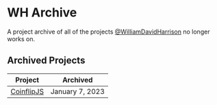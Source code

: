 # WH Archive
A project archive of all of the projects [@WilliamDavidHarrison](https://github.com/williamdavidharrison) no longer works on.

## Archived Projects

| Project | Archived |
|-|-|
| [CoinflipJS](https://github.com/wh-archive/coinflipjs) | January 7, 2023 |
